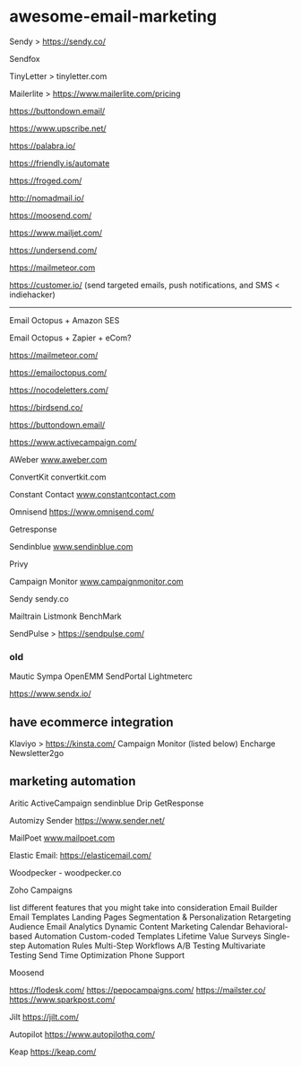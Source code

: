 # awesome-email-marketing


Sendy > https://sendy.co/

Sendfox

TinyLetter > tinyletter.com

Mailerlite > https://www.mailerlite.com/pricing

https://buttondown.email/

https://www.upscribe.net/

https://palabra.io/ 

https://friendly.is/automate 

https://froged.com/ 

http://nomadmail.io/ 

https://moosend.com/ 

https://www.mailjet.com/

https://undersend.com/ 

https://mailmeteor.com

https://customer.io/ (send targeted emails, push notifications, and SMS < indiehacker)


---
Email Octopus + Amazon SES

Email Octopus + Zapier + eCom?

https://mailmeteor.com/

https://emailoctopus.com/


https://nocodeletters.com/

https://birdsend.co/

https://buttondown.email/



https://www.activecampaign.com/

AWeber  www.aweber.com

ConvertKit convertkit.com

Constant Contact www.constantcontact.com

Omnisend https://www.omnisend.com/

Getresponse

Sendinblue www.sendinblue.com

Privy 

Campaign Monitor www.campaignmonitor.com

Sendy sendy.co

Mailtrain 
Listmonk 
BenchMark 

SendPulse > https://sendpulse.com/

### old
Mautic 
Sympa
OpenEMM
SendPortal
Lightmeterc

https://www.sendx.io/

## have ecommerce integration
Klaviyo > https://kinsta.com/ 
Campaign Monitor (listed below)
Encharge
Newsletter2go

## marketing automation
Aritic
ActiveCampaign
sendinblue
Drip
GetResponse


Automizy
Sender https://www.sender.net/

MailPoet www.mailpoet.com


Elastic Email: https://elasticemail.com/

Woodpecker - woodpecker.co 

Zoho Campaigns



list different features that you might take into consideration
Email Builder	
Email Templates	
Landing Pages
Segmentation & Personalization
Retargeting Audience
Email Analytics
Dynamic Content
Marketing Calendar
Behavioral-based Automation
Custom-coded Templates
Lifetime Value
Surveys
Single-step Automation Rules
Multi-Step Workflows
A/B Testing
Multivariate Testing
Send Time Optimization
Phone Support	


Moosend


https://flodesk.com/
https://pepocampaigns.com/
https://mailster.co/
https://www.sparkpost.com/

Jilt https://jilt.com/


Autopilot https://www.autopilothq.com/

Keap  https://keap.com/
